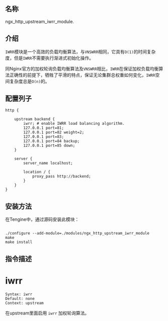 
## 名称 

ngx_http_upstream_iwrr_module.


## 介绍

`IWRR`模块是一个高效的负载均衡算法，与`VNSWRR`相同，它具有`O(1)`的时间复杂度，但是`IWRR`不需要执行渐进式初始化操作。

同Nginx官方的加权轮询负载均衡算法及`VNSWRR`相比，`IWRR`在保证加权负载均衡算法正确性的前提下，牺牲了平滑的特点，保证无论集群总权重如何变化，`IWRR`空间复杂度总是`O(n)`的。

## 配置列子

```
http {

    upstream backend {
        iwrr; # enable IWRR load balancing algorithm.
        127.0.0.1 port=81;
        127.0.0.1 port=82 weight=2;
        127.0.0.1 port=83;
        127.0.0.1 port=84 backup;
        127.0.0.1 port=85 down;
    }
    
    server {
        server_name localhost;
        
        location / {
            proxy_pass http://backend;
        }
    }
}

```
    
## 安装方法

在Tengine中，通过源码安装此模块：


```

./configure --add-module=./modules/ngx_http_upstream_iwrr_module
make
make install

```
    

## 指令描述

iwrr
=======
```
Syntax: iwrr
Default: none
Context: upstream
```

在upstream里面启用 `iwrr` 加权轮询算法。
